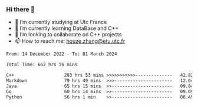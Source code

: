 ### Hi there 👋
- 🔭 I’m currently studying at Utc France
- 🌱 I’m currently learning DataBase and C++
- 👯 I’m looking to collaborate on C++ projects
- 📫 How to reach me: houze.zhang@etu.utc.fr

<!--START_SECTION:waka-->

```txt
From: 14 December 2022 - To: 01 March 2024

Total Time: 662 hrs 56 mins

C++                   283 hrs 53 mins >>>>>>>>>>>--------------   42.82 %
Markdown              79 hrs 49 mins  >>>----------------------   12.04 %
Java                  65 hrs 15 mins  >>-----------------------   09.84 %
Go                    60 hrs 14 mins  >>-----------------------   09.09 %
Python                56 hrs 1 min    >>-----------------------   08.45 %
```

<!--END_SECTION:waka-->
